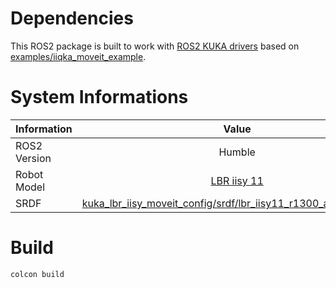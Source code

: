 # Dependencies
This ROS2 package is built to work with [ROS2 KUKA drivers](https://github.com/kroshu/kuka_drivers/wiki) based on [examples/iiqka_moveit_example](https://github.com/kroshu/kuka_drivers/tree/master/examples/iiqka_moveit_example).

# System Informations
| Information      | Value |
| :---        |    :----:   |
| ROS2 Version | Humble |
| Robot Model | [LBR iisy 11](https://www.kuka.com/event/media?itemId=3EE29492F391404491777BF684749DE2) |
| SRDF | [kuka_lbr_iisy_moveit_config/srdf/lbr_iisy11_r1300_arm.srdf.xacro](https://github.com/kroshu/kuka_robot_descriptions/blob/master/kuka_lbr_iisy_moveit_config/srdf/lbr_iisy11_r1300_arm.srdf.xacro) |

# Build
`colcon build`